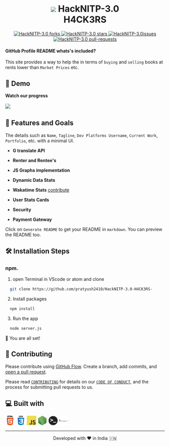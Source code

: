 


  
  <h1 align="center" border-left="5px">
    <span class="avatar" >
  <img src="https://github.com/github.png" width="25px"></span> HackNITP-3.0
  <br>
  H4CK3RS
</h1>

 

<p align="center">

<a href="https://github.com/Lakhankumawat/HackNITP-3.0/fork" target="blank">
<img src="https://img.shields.io/github/forks/Lakhankumawat/HackNITP-3.0?style=flat-square" alt="HackNITP-3.0 forks"/>
</a>
<a href="https://github.com/Lakhankumawat/HackNITP-3.0/stargazers" target="blank">
<img src="https://img.shields.io/github/stars/Lakhankumawat/HackNITP-3.0?style=flat-square" alt="HackNITP-3.0 stars"/>
</a>
<a href="https://github.com/Lakhankumawat/HackNITP-3.0/issues" target="blank">
<img src="https://img.shields.io/github/issues/Lakhankumawat/HackNITP-3.0?style=flat-square" alt="HackNITP-3.0issues"/>
</a>
<a href="https://github.com/Lakhankumawat/HackNITP-3.0/pulls" target="blank">
<img src="https://img.shields.io/github/issues-pr/Lakhankumawat/HackNITP-3.0?style=flat-square" alt="HackNITP-3.0 pull-requests"/>
</a>
</p>


####  GitHub Profile README whats's included?

This site provides a way to help the in terms of `buying` and `selling` books at rents lower than `Market Prices` etc.


## 🚀 Demo 
**Watch our progress**<br><br>
<a href="https://Lakhankumawat.github.io/HackNITP-3.0" target="blank">
<img src="https://img.shields.io/website?url=https%3A%2F%2FLakhankumawat.github.io%2FHackNITP-3.0&logo=github&style=flat-square" />
</a>

## 🧐 Features and Goals

The details such as `Name`, `Tagline`, `Dev Platforms Username`, `Current Work`, `Portfolio`, etc. with a minimal UI.

- **G translate API**

- **Renter and Rentee's**

- **JS Graphs implementation**

- **Dynamic Data Stats**

- **Wakatime Stats** [contribute](https://github.com/Lakhankumawat/HackNITP-3.0/issues/115)

- **User Stats Cards**

- **Security**

- **Payment Gateway**

Click on `Generate README` to get your README in `markdown`.
You can preview the README too.

## 🛠️ Installation Steps
###  npm.
  1. open Terminal in VScode or atom and clone

```bash
  git clone https://github.com/pratyush2410/HackNITP-3.0-H4CK3RS-
```

  2. Install packages

```bash
  npm install
```
  3. Run the app

```bash
  node server.js
```

🌟 You are all set!

## 🍰 Contributing

Please contribute using [GitHub Flow](https://guides.github.com/introduction/flow). Create a branch, add commits, and [open a pull request](https://github.com/Lakhankumawat/HackNITP-3.0/compare).

Please read [`CONTRIBUTING`](CONTRIBUTING.md) for details on our [`CODE OF CONDUCT`](CODE_OF_CONDUCT.md), and the process for submitting pull requests to us.

## 💻 Built with
<code><img height="30" src="https://raw.githubusercontent.com/github/explore/80688e429a7d4ef2fca1e82350fe8e3517d3494d/topics/html/html.png"></code>
<code><img height="30" src="https://raw.githubusercontent.com/github/explore/5c058a388828bb5fde0bcafd4bc867b5bb3f26f3/topics/css/css.png"></code>
<code><img height="30" src="https://raw.githubusercontent.com/github/explore/80688e429a7d4ef2fca1e82350fe8e3517d3494d/topics/javascript/javascript.png"></code>
<code><img height="30" src="https://raw.githubusercontent.com/github/explore/80688e429a7d4ef2fca1e82350fe8e3517d3494d/topics/nodejs/nodejs.png"></code>
<code><img height="30" src="https://raw.githubusercontent.com/github/explore/80688e429a7d4ef2fca1e82350fe8e3517d3494d/topics/terminal/terminal.png"></code>
<code><img height="30" src="https://raw.githubusercontent.com/github/explore/80688e429a7d4ef2fca1e82350fe8e3517d3494d/topics/mongodb/mongodb.png"></code>


<hr>
<p align="center">
Developed with ❤️ in India 🇮🇳 
</p>

